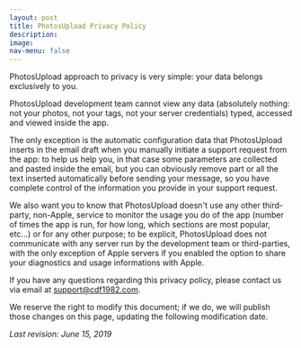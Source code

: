 ```yaml
---
layout: post
title: PhotosUpload Privacy Policy
description:
image:
nav-menu: false
---
```

PhotosUpload approach to privacy is very simple: your data belongs exclusively to you.

PhotosUpload development team cannot view any data (absolutely nothing: not your photos, not your tags, not your server credentials) typed, accessed and viewed inside the app.

The only exception is the automatic configuration data that PhotosUpload inserts in the email draft when you manually initiate a support request from the app: to help us help you, in that case some parameters are collected and pasted inside the email, but you can obviously remove part or all the text inserted automatically before sending your message, so you have complete control of the information you provide in your support request.

We also want you to know that PhotosUpload doesn't use any other third-party, non-Apple, service to monitor the usage you do of the app (number of times the app is run, for how long, which sections are most popular, etc...) or for any other purpose; to be explicit, PhotosUpload does not communicate with any server run by the development team or third-parties, with the only exception of Apple servers if you enabled the option to share your diagnostics and usage informations with Apple.

If you have any questions regarding this privacy policy, please contact us via email at support@cdf1982.com.

We reserve the right to modify this document; if we do, we will publish those changes on this page, updating the following modification date.

*Last revision: June 15, 2019*